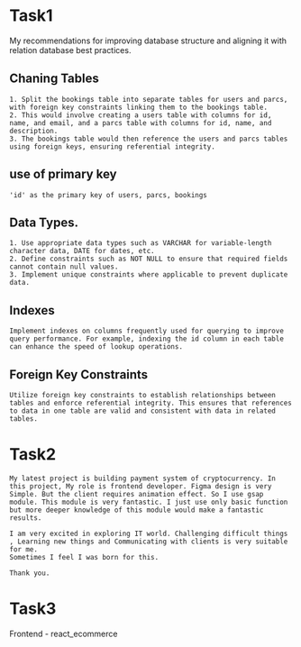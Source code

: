 # Task1
 My recommendations for improving database structure and aligning it with relation database best practices.
## Chaning Tables
    1. Split the bookings table into separate tables for users and parcs, with foreign key constraints linking them to the bookings table.
    2. This would involve creating a users table with columns for id, name, and email, and a parcs table with columns for id, name, and description.
    3. The bookings table would then reference the users and parcs tables using foreign keys, ensuring referential integrity.
## use of primary key
    'id' as the primary key of users, parcs, bookings
## Data Types.
    1. Use appropriate data types such as VARCHAR for variable-length character data, DATE for dates, etc.
    2. Define constraints such as NOT NULL to ensure that required fields cannot contain null values.
    3. Implement unique constraints where applicable to prevent duplicate data.
## Indexes
    Implement indexes on columns frequently used for querying to improve query performance. For example, indexing the id column in each table can enhance the speed of lookup operations.
## Foreign Key Constraints
    Utilize foreign key constraints to establish relationships between tables and enforce referential integrity. This ensures that references to data in one table are valid and consistent with data in related tables.
# Task2
    My latest project is building payment system of cryptocurrency. In this project, My role is frontend developer. Figma design is very Simple. But the client requires animation effect. So I use gsap module. This module is very fantastic. I just use only basic function but more deeper knowledge of this module would make a fantastic results.

    I am very excited in exploring IT world. Challenging difficult things , Learning new things and Communicating with clients is very suitable for me.
    Sometimes I feel I was born for this.

    Thank you.

# Task3
Frontend - react_ecommerce
